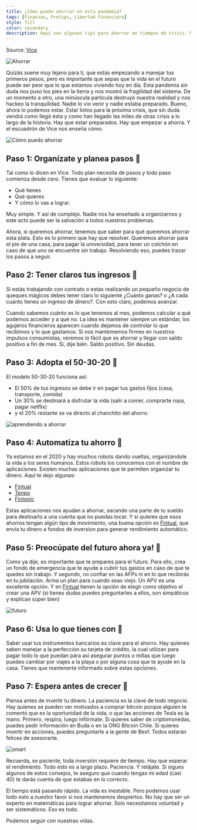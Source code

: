 ```yaml
---
title: ¿Cómo puedo ahorrar en esta pandemia?
tags: [Finanzas, Protips, Libertad Financiera]
style: fill
color: secondary
description: Aquí van algunos tips para ahorrar en tiempos de crisis. Made in Vice.
---
```


Source: [Vice](https://www.vice.com/es_latam/article/3aze9w/como-administrar-dinero-en-una-economia-como-esta)

![Ahorrar](https://imgur.com/oBXjqGa.jpeg)

Quizás suene muy lejano para ti, que estás empezando a manejar tus primeros pesos, pero es importante que sepas que la vida en el futuro puede ser peor que lo que estamos viviendo hoy en día. Esta pandemia sin duda nos puso los pies en la tierra y nos mostró la fragilidad del sistema. De un momento a otro, una minúscula partícula destruyó nuestra realidad y nos hackeo la tranquilidad. Nadie lo vio venir y nadie estaba preparado. Bueno, ahora lo podemos estar. Estar listos para la próxima crisis, que sin duda vendrá como llegó ésta y como han llegado las miles de otras crisis a lo largo de la historia. Hay que estar preparados. Hay que empezar a ahorra. Y el escuadrón de Vice nos enseña cómo.

![Cómo puedo ahorrar](https://media1.tenor.com/images/b52311a5022be368e43ae7e985105aa9/tenor.gif?itemid=11664312)

## Paso 1: Organízate y planea pasos 🐢

Tal como lo dicen en Vice. Todo plan necesita de pasos y todo paso comienza desde cero. Tienes que evaluar lo siguiente:

- Qué tienes
- Qué quieres
- Y cómo lo vas a lograr.

Muy simple. Y así de complejo. Nadie nos ha enseñado a organizarnos y este acto puede ser la salvación a todos nuestros problemas.

Ahora, si queremos ahorrar, tenemos que saber para qué queremos ahorrar esta plata. Esto es lo primero que hay que resolver. Queremos ahorrar para el pie de una casa, para pagar la universidad, para tener un colchón en caso de que uno se encuentre sin trabajo. Resolviendo eso, puedes trazar los pasos a seguir.

## Paso 2: Tener claros tus ingresos 🤑

Si estás trabajando con contrato o estas realizando un pequeño negocio de queques mágicos debes tener claro lo siguiente ¿Cuánto ganas? o ¿A cada cuánto tienes un ingreso de dinero?. Con esto claro, podemos avanzar.

Cuando sabemos cuánto es lo que tenemos al mes, podemos calcular a qué podemos acceder y a qué no. La idea es mantener siempre un estándar, los agujeros financieros aparecen cuando dejamos de controlar lo que recibimos y lo que gastamos. Si nos mantememos firmes en nuestros impulsos consumistas, veremos lo fácil que es ahorrar y llegar con saldo positivo a fin de mes. Si, dije bién. Saldo positivo. Sin deudas.


## Paso 3: Adopta el 50-30-20 🚦

El modelo 50-30-20 funciona así:

- El 50% de tus ingresos se debe ir en pagar tus gastos fijos (casa, transporte, comida)
- Un 30% se destinará a disfrutar la vida (salir a comer, comprarte ropa, pagar netflix)
- y el 20% restante se va directo al chanchito del ahorro.


![aprendiendo a ahorrar](https://3.bp.blogspot.com/-YIzVGr7as3A/V47q_QnCTdI/AAAAAAAAAOE/Rxo5lFAqD6Q1nbI9OTiV2gP0UDuxqitVACLcB/s1600/giphy3.gif)

## Paso 4: Automatiza tu ahorro 🤖

Ya estamos en el 2020 y hay muchos robots dando vueltas, organizándole la vida a los seres humanos. Estos robots los conocemos con el nombre de aplicaciones. Existen muchas aplicaciones que te permiten organizar tu dinero. Aquí te dejo algunas:

- [Fintual](https://fintual.cl/r/pedrot18)
- [Tenpo](https://tenpo.cl/)
- [Fintonic](https://www.fintonic.cl/es-CL/inicio/)


Estas aplicaciones nos ayudan a ahorrar, sacando una parte de tu sueldo para destinarlo a una cuenta que no puedas tocar. Y si quieres que esos ahorros tengan algún tipo de movimiento, una buena opción es [Fintual](https://fintual.cl/r/pedrot18), que envía tu dinero a fondos de inversion para generar rendimiento automático.


## Paso 5: Preocúpate del futuro ahora ya! 🧐

Como ya dije, es importante que te prepares para el futuro. Para ello, crea un fondo de emergencia que te ayude a cubrir tus gastos en caso de que te quedes sin trabajo. Y segundo, no confiar en las AFPs ni en lo que recibirás en tu jubilación. Arma un plan para cuando seas viejo. Un APV es una excelente opción. Y en [Fintual](https://fintual.cl/r/pedrot18) tienen la opción de elegir como objetivo el crear una APV (si tienes dudas puedes preguntarles a ellos, son simpáticos y explican súper bien)

![futuro](https://media1.tenor.com/images/66f824c986934770fd93154566ec068f/tenor.gif?itemid=8527740)

## Paso 6: Usa lo que tienes con  🧠

Saber usar tus instrumentos bancarios es clave para el ahorro. Hay quienes saben manejar a la perfección su tarjeta de crédito, la cual utilizan para pagar todo lo que puedan para así asegurar puntos o millas que luego puedes cambiar por viajes a la playa o por alguna cosa que te ayude en la casa. Tienes que mantenerte informado sobre estas opciones.

## Paso 7: Espera antes de crecer 👶

Piensa antes de invertir tu dinero. La paciencia es la clave de todo negocio. Hay quienes se pueden ver motivados a comprar bitcoin porque alguien te comentó que es la oportunidad de la vida, o que las acciones de Tesla es la mano. Primero, respira, luego infórmate. Si quieres saber de criptomonedas, puedes pedir información en Buda o en la ONG Bitcoin Chile. Si quieres invertir en acciones, puedes preguntarle a la gente de Bexf. Todos estarán felices de asesorarte.

![smart](https://s3.amazonaws.com/rtvc-assets-canalinstitucional.tv/s3fs-public/smart.gif)

Recuerda, se paciente, toda inversión requiere de tiempo. Hay que esperar el rendimiento. Todo esto es a largo plazo. Paciencia. Y relájate. Si sigues algunos de estos consejos, te aseguro que cuando tengas mi edad (casi 40) te darás cuenta de que estabas en lo correcto.

El tiempo está pasando rápido. La vida es inestable. Pero podemos usar todo esto a nuestro favor si nos mantenemos despiertos. No hay que ser un experto en matemáticas para lograr ahorrar. Solo necesitamos voluntad y ser sistemáticos. Eso es todo.

Podemos seguir con nuestras vidas.
